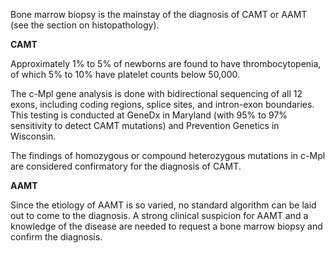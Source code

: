 Bone marrow biopsy is the mainstay of the diagnosis of CAMT or AAMT (see the section on histopathology).

**CAMT**

Approximately 1% to 5% of newborns are found to have thrombocytopenia, of which 5% to 10% have platelet counts below 50,000.

The c-Mpl gene analysis is done with bidirectional sequencing of all 12 exons, including coding regions, splice sites, and intron-exon boundaries. This testing is conducted at GeneDx in Maryland (with 95% to 97% sensitivity to detect CAMT mutations) and Prevention Genetics in Wisconsin.

The findings of homozygous or compound heterozygous mutations in c-Mpl are considered confirmatory for the diagnosis of CAMT.

**AAMT**

Since the etiology of AAMT is so varied, no standard algorithm can be laid out to come to the diagnosis. A strong clinical suspicion for AAMT and a knowledge of the disease are needed to request a bone marrow biopsy and confirm the diagnosis.